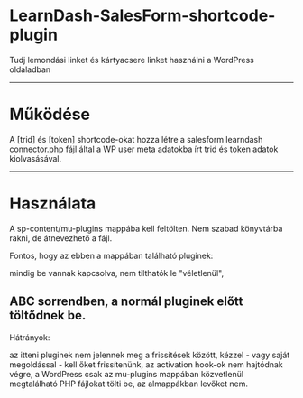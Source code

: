 # LearnDash-SalesForm-shortcode-plugin
Tudj lemondási linket és kártyacsere linket használni a WordPress oldaladban

---
# Működése

A [trid] és [token] shortcode-okat hozza létre a salesform learndash connector.php fájl által a WP user meta adatokba írt trid és token adatok kiolvasásával.

---

# Használata

A sp-content/mu-plugins mappába kell feltölten. Nem szabad könyvtárba rakni, de átnevezhető a fájl.

Fontos, hogy az ebben a mappában található pluginek:

mindig be vannak kapcsolva, nem tilthatók le "véletlenül",

ABC sorrendben, a normál pluginek előtt töltődnek be.
----
Hátrányok:

az itteni pluginek nem jelennek meg a frissítések között, kézzel - vagy saját megoldással - kell őket frissítenünk,
az activation hook-ok nem hajtódnak végre,
a WordPress csak az mu-plugins mappában közvetlenül megtalálható PHP fájlokat tölti be, az almappákban levőket nem.
